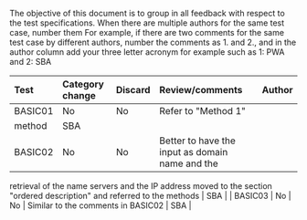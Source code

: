 The objective of this document is to group in all feedback with respect to
the test specifications. When there are multiple authors for the same test case, 
number them For example, if there are two comments for the same test case by different
authors, number the comments as 1. and 2., and in the author column add
your three letter acronym  for example such as 1: PWA and 2: SBA 

| Test   | Category change | Discard | Review/comments                    | Author |
|:-------|:---------|:--------|:------------------------------------------|:-------|
| BASIC01 |   No     |   No    | Refer to "Method 1"
method | SBA|
| BASIC02 | No | No | Better to have the input as domain name and the
retrieval of the name servers and the IP address moved to the section
"ordered description" and referred to the methods | SBA |
| BASIC03 | No | No | Similar to the comments in BASIC02 | SBA |    



